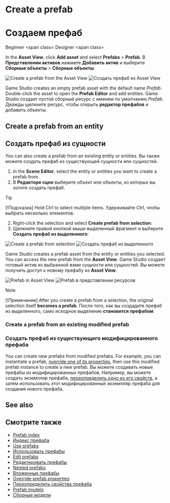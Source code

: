 # Create a prefab
# Создаем префаб

<span class="label label-doc-level">Beginner</span>
<span class=
<span class="label label-doc-audience">Designer</span>
<span class=

In the **Asset View**, click **Add asset** and select **Prefabs** > **Prefab**.
В **Представлении активов** нажмите **Добавить актив** и выберите **Сборные объекты** > **Сборные объекты**.

![Create a prefab from the Asset View](media/create-prefab-from-asset-view.png)
![Создать префаб из Asset View](media/create-prefab-from-asset-view.png)

Game Studio creates an empty prefab asset with the default name *Prefab*. Double-click the asset to open the **Prefab Editor** and add entities.
Game Studio создает пустой сборный ресурс с именем по умолчанию *Prefab*.  Дважды щелкните ресурс, чтобы открыть **редактор префабов** и добавить объекты.

## Create a prefab from an entity
## Создать префаб из сущности

You can also create a prefab from an existing entity or entities.
Вы также можете создать префаб из существующей сущности или сущностей.

1. In the **Scene Editor**, select the entity or entities you want to create a prefab from.
1. В **Редакторе сцен** выберите объект или объекты, из которых вы хотите создать префаб.
>[!Tip]
>[!Подсказка]
> Hold Ctrl to select multiple items.
> Удерживайте Ctrl, чтобы выбрать несколько элементов.

2. Right-click the selection and select **Create prefab from selection**:
2. Щелкните правой кнопкой мыши выделенный фрагмент и выберите **Создать префаб из выделенного**:

![Create a prefab from selection](media/create-prefab-from-selection.gif)
![Создать префаб из выделенного](media/create-prefab-from-selection.gif)

Game Studio creates a prefab asset from the entity or entities you selected. You can access the new prefab from the **Asset View**.
Game Studio создает готовый актив из выбранной вами сущности или сущностей.  Вы можете получить доступ к новому префабу из **Asset View**.

![Prefab in Asset View](media/prefab-asset.png)
![Prefab в представлении ресурсов](media/prefab-asset.png)

>[!Note]
>[!Примечание]
>After you create a prefab from a selection, the original selection itself **becomes a prefab**.
>После того, как вы создадите префаб из выделенного, само исходное выделение **становится префабом**.

### Create a prefab from an existing modified prefab
### Создать префаб из существующего модифицированного префаба

You can create new prefabs from modified prefabs. For example, you can instantiate a prefab, [override one of its properties](override-prefab-properties.md), then use this modified prefab instance to create a new prefab.
Вы можете создавать новые префабы из модифицированных префабов.  Например, вы можете создать экземпляр префаба, [переопределить одно из его свойств](override-prefab-properties.md), а затем использовать этот модифицированный экземпляр префаба для создания нового префаба.

## See also
## Смотрите также

* [Prefab index](index.md)
* [Индекс префаба](index.md)
* [Use prefabs](use-prefabs.md)
* [Использовать префабы](use-prefabs.md)
* [Edit prefabs](edit-prefabs.md)
* [Редактировать префабы](edit-prefabs.md)
* [Nested prefabs](nested-prefabs.md)
* [Вложенные префабы](nested-prefabs.md)
* [Override prefab properties](override-prefab-properties.md)
* [Переопределить свойства префаба](override-prefab-properties.md)
* [Prefab models](prefab-models.md)
* [Сборные модели](prefab-models.md)

